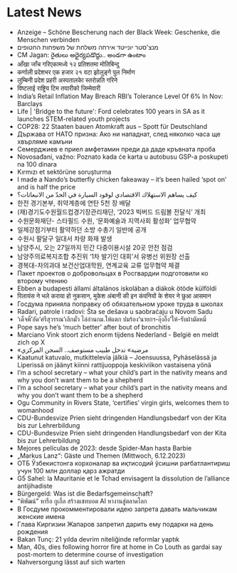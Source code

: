 # Latest News
-  Anzeige – Schöne Bescherung nach der Black Week: Geschenke, die Menschen verbinden
-  מנצ'סטר יונייטד אירחה משלחת של משפחות החטופים
-  CM Jagan: రైతులు అధైర్యపడొద్దు.. అండగా ఉంటాం
-  आँखा जाँच गरिएकामध्ये १२ प्रतिशतमा मोतिबिन्दु
-  कर्णाली प्रदेशभर एक हजार २१ वटा झोलुङ्गे पुल निर्माण
-  लुम्बिनी प्रदेश प्रहरी अस्पतालकाे स्तरोन्नति गरिने
-  विष्टलाई राष्ट्रिय टिम तयारीको जिम्मेवारी
-  India’s Retail Inflation May Breach RBI’s Tolerance Level Of 6% In Nov: Barclays
-  Life | 'Bridge to the future': Ford celebrates 100 years in SA as it launches STEM-related youth projects
-  COP28: 22 Staaten bauen Atomkraft aus – Spott für Deutschland
-  Държава от НАТО призна: Ако ни нападнат, след няколко часа ще хвърляме камъни
-  Семерджиев е приел амфетамин преди да даде кръвната проба
-  Novosađani, važno: Poznato kada će karta u autobusu GSP-a poskupeti na 100 dinara
-  Kırmızı et sektörüne soruşturma
-  I made a Nando’s butterfly chicken fakeaway – it’s been hailed ‘spot on’ and is half the price
-  كيف يساهم الاستهلاك الاقتصادي لوقود السيارة في الحدّ من الانبعاثات؟
-  한전 경기본부, 취약계층에 연탄 5천 장 배달
-  (재)경기도수원월드컵경기장관리재단, ‘2023 빅버드 드림볼 전달식’ 개최
-  수원문화재단- 스타필드 수원, ‘문화예술과 지역사회 활성화’ 업무협약
-  일제강점기부터 활약하던 소방 수총기 일반에 공개
-  수원시 팔달구 일대서 차량 화재 발생
-  남양주시, 오는 27일까지 민간 다중이용시설 20곳 안전 점검
-  남양주의료복지조합 추진위 ‘1차 발기인 대회’서 유병선 위원장 선출
-  경복대-차의과대 보건산업대학원, 연계교육 교류 업무협약 체결
-  Пакет проектов о добровольцах в Росгвардии подготовили ко второму чтению
-  Ebben a budapesti állami általános iskolában a diákok ötöde külföldi
-  रिलायंस ने भले कराया हो नुकसान, मुकेश अंबानी की इन कंपनियों के शेयर ने छुआ आसमान
-  Госдума приняла поправку об обязательном уроке труда в школах
-  Radari, patrole i radovi: Šta se dešava u saobraćaju u Novom Sadu
-  ‘เด็จพี่’อัด‘ศรีสุวรรณ’เลิกมั่ว ไล่อ่านกม.ให้แตก ปมร้อง‘นายกฯ-อุ๊งอิ๊ง’ให้-รับผ้ามัดหมี่
-  Pope says he’s ‘much better’ after bout of bronchitis
-  Marciano Vink stoort zich enorm tijdens Nederland - België en meldt zich op X
-  «مرضية» تدخل طبيب مستوصف.. السجن المركزي
-  Kaatunut katuvalo, mutkittelevia jälkiä – Joensuussa, Pyhäselässä ja Liperissä on jäänyt kiinni rattijuoppoja keskiviikon vastaisena yönä
-  I’m a school secretary – what your child’s part in the nativity means and why you don’t want them to be a shepherd
-  I’m a school secretary – what your child’s part in the nativity means and why you don’t want them to be a shepherd
-  Ogu Community in Rivers State, ‘certifies’ virgin girls, welcomes them to womanhood
-  CDU-Bundesvize Prien sieht dringenden Handlungsbedarf von der Kita bis zur Lehrerbildung
-  CDU-Bundesvize Prien sieht dringenden Handlungsbedarf von der Kita bis zur Lehrerbildung
-  Mejores películas de 2023: desde Spider-Man hasta Barbie
-  „Markus Lanz“: Gäste und Themen (Mittwoch, 6.12.2023)
-  ОТБ Ўзбекистонга корхоналар ва иқтисодий ўсишни рағбатлантириш учун 100 млн доллар қарз ажратди
-  G5 Sahel: la Mauritanie et le Tchad envisagent la dissolution de l’alliance antijihadiste
-  Bürgergeld: Was ist die Bedarfsgemeinschaft?
-  “พิพัฒน์” หารือ กูเกิ้ล สร้างแชทบอต AI หางานสู่ตลาดโลก
-  В Госдуме прокомментировали идею запрета давать мальчикам женские имена
-  Глава Киргизии Жапаров запретил дарить ему подарки на день рождения
-  Bakan Tunç: 21 yılda devrim niteliğinde reformlar yaptık
-  Man, 40s, dies following horror fire at home in Co Louth as gardai say post-mortem to determine course of investigation
-  Nahversorgung lässt auf sich warten
